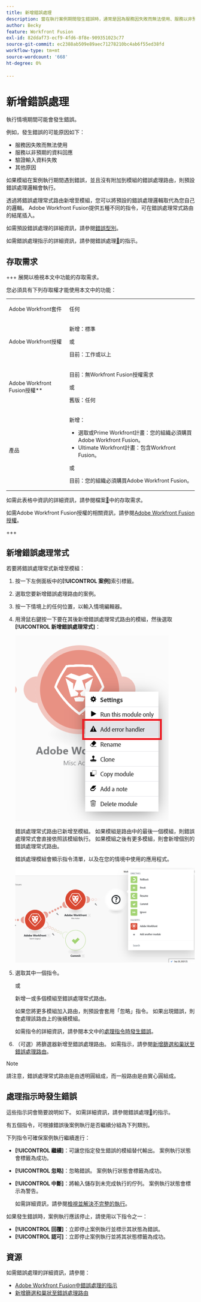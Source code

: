 ```yaml
---
title: 新增錯誤處理
description: 當在執行案例期間發生錯誤時，通常是因為服務因失敗而無法使用、服務以非預期的資料回應，或輸入資料的驗證失敗。
author: Becky
feature: Workfront Fusion
exl-id: 82ddaf73-ecf9-4fd6-8f8e-909351023c77
source-git-commit: ec2388ab509e89aec71278210bc4ab6f55ed38fd
workflow-type: tm+mt
source-wordcount: '668'
ht-degree: 0%

---
```


# 新增錯誤處理

執行情境期間可能會發生錯誤。

例如，發生錯誤的可能原因如下：

* 服務因失敗而無法使用
* 服務以非預期的資料回應
* 驗證輸入資料失敗
* 其他原因

如果模組在案例執行期間遇到錯誤，並且沒有附加到模組的錯誤處理路由，則預設錯誤處理邏輯會執行。

透過將錯誤處理常式路由新增至模組，您可以將預設的錯誤處理邏輯取代為您自己的邏輯。 Adobe Workfront Fusion提供五種不同的指令，可在錯誤處理常式路由的結尾插入。

如需預設錯誤處理的詳細資訊，請參閱[錯誤型別](/help/workfront-fusion/references/errors/error-processing.md)。

如需錯誤處理指示的詳細資訊，請參閱錯誤處理[&#128279;](/help/workfront-fusion/references/errors/directives-for-error-handling.md)的指示。

## 存取需求

+++ 展開以檢視本文中功能的存取需求。

您必須具有下列存取權才能使用本文中的功能：

<table style="table-layout:auto">
 <col> 
 <col> 
 <tbody> 
  <tr> 
   <td role="rowheader">Adobe Workfront套件 
   <td> <p>任何</p> </td> 
  </tr> 
  <tr data-mc-conditions=""> 
   <td role="rowheader">Adobe Workfront授權</td> 
   <td> <p>新增：標準</p><p>或</p><p>目前：工作或以上</p> </td> 
  </tr> 
  <tr> 
   <td role="rowheader">Adobe Workfront Fusion授權**</td> 
   <td>
   <p>目前：無Workfront Fusion授權需求</p>
   <p>或</p>
   <p>舊版：任何 </p>
   </td> 
  </tr> 
  <tr> 
   <td role="rowheader">產品</td> 
   <td>
   <p>新增：</p> <ul><li>選取或Prime Workfront計畫：您的組織必須購買Adobe Workfront Fusion。</li><li>Ultimate Workfront計畫：包含Workfront Fusion。</li></ul>
   <p>或</p>
   <p>目前：您的組織必須購買Adobe Workfront Fusion。</p>
   </td> 
  </tr>
 </tbody> 
</table>

如需此表格中資訊的詳細資訊，請參閱檔案[&#128279;](/help/workfront-fusion/references/licenses-and-roles/access-level-requirements-in-documentation.md)中的存取需求。

如需Adobe Workfront Fusion授權的相關資訊，請參閱[Adobe Workfront Fusion授權](/help/workfront-fusion/set-up-and-manage-workfront-fusion/licensing-operations-overview/license-automation-vs-integration.md)。

+++

## 新增錯誤處理常式

若要將錯誤處理常式新增至模組：

1. 按一下左側面板中的&#x200B;**[!UICONTROL 案例]**&#x200B;索引標籤。
1. 選取您要新增錯誤處理路由的案例。
1. 按一下情境上的任何位置，以輸入情境編輯器。
1. 用滑鼠右鍵按一下要在其後新增錯誤處理常式路由的模組，然後選取&#x200B;**[!UICONTROL 新增錯誤處理常式]**：

   ![錯誤處理常式路由](assets/error-handler-route.png)

   錯誤處理常式路由已新增至模組。 如果模組是路由中的最後一個模組，則錯誤處理常式會直接依照該模組執行。 如果模組之後有更多模組，則會新增個別的錯誤處理常式路由。

   錯誤處理模組會顯示指令清單，以及在您的情境中使用的應用程式。

   ![錯誤路由](assets/error-route.png)

1. 選取其中一個指令。

   或

   新增一或多個模組至錯誤處理常式路由。

   如果您將更多模組加入路由，則預設會套用「忽略」指令。 如果出現錯誤，則會處理該路由上的後續模組。

   如需指令的詳細資訊，請參閱本文中的[處理指令時發生錯誤](#error-handling-directives)。

1. （可選）將篩選器新增至錯誤處理路由。 如需指示，請參閱[新增篩選和巢狀至錯誤處理路由](/help/workfront-fusion/create-scenarios/config-error-handling/advanced-error-handling.md)。

>[!NOTE]
>
>請注意，錯誤處理常式路由是由透明圓組成，而一般路由是由實心圓組成。

## 處理指示時發生錯誤

這些指示詞會簡要說明如下。 如需詳細資訊，請參閱錯誤處理[&#128279;](/help/workfront-fusion/references/errors/directives-for-error-handling.md)的指示。

有五個指令，可根據錯誤後案例執行是否繼續分組為下列類別。

下列指令可確保案例執行繼續進行：

* **[!UICONTROL 繼續]**：可讓您指定發生錯誤的模組替代輸出。 案例執行狀態會標籤為成功。
* **[!UICONTROL 忽略]**：忽略錯誤。 案例執行狀態會標籤為成功。
* **[!UICONTROL 中斷]**：將輸入儲存到未完成執行的佇列。 案例執行狀態會標示為警告。

  如需詳細資訊，請參閱[檢視並解決不完整的執行](/help/workfront-fusion/manage-scenarios/view-and-resolve-incomplete-executions.md)。

如果發生錯誤時，案例執行應該停止，請使用以下指令之一：

* **[!UICONTROL 回覆]**：立即停止案例執行並標示其狀態為錯誤。
* **[!UICONTROL 認可]**：立即停止案例執行並將其狀態標籤為成功。

## 資源

如需錯誤處理的詳細資訊，請參閱：

* [Adobe Workfront Fusion中錯誤處理的指示](/help/workfront-fusion/references/errors/directives-for-error-handling.md)
* [新增篩選和巢狀至錯誤處理路由](/help/workfront-fusion/create-scenarios/config-error-handling/advanced-error-handling.md)
